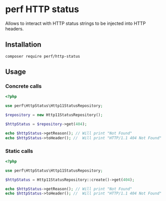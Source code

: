 perf HTTP status
================

Allows to interact with HTTP status strings to be injected into HTTP headers.

## Installation

```shell script
composer require perf/http-status
```

## Usage

### Concrete calls

```php
<?php

use perf\HttpStatus\Http11StatusRepository;

$repository = new Http11StatusRepository();

$httpStatus = $repository->get(404);

echo $httpStatus->getReason(); // Will print "Not Found"
echo $httpStatus->toHeader(); //  Will print "HTTP/1.1 404 Not Found"
```

### Static calls

```php
<?php

use perf\HttpStatus\Http11StatusRepository;

$httpStatus = Http11StatusRepository::create()->get(404);

echo $httpStatus->getReason(); // Will print "Not Found"
echo $httpStatus->toHeader(); //  Will print "HTTP/1.1 404 Not Found"
```
